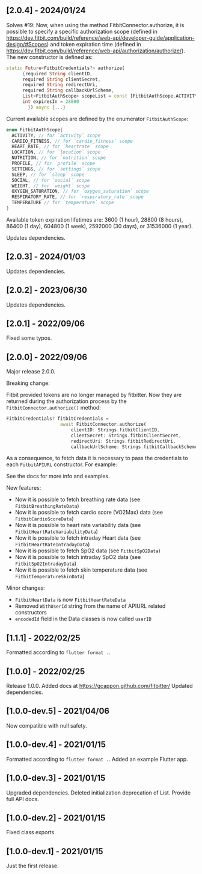## [2.0.4] - 2024/01/24

Solves #19: Now, when using the method FitbitConnector.authorize, it is possible to specify a specific authorization scope (defined in https://dev.fitbit.com/build/reference/web-api/developer-guide/application-design/#Scopes) and token expiration time (defined in https://dev.fitbit.com/build/reference/web-api/authorization/authorize/).
The new constructor is defined as:
```dart
static Future<FitbitCredentials?> authorize(
      {required String clientID,
      required String clientSecret,
      required String redirectUri,
      required String callbackUrlScheme,
      List<FitbitAuthScope> scopeList = const [FitbitAuthScope.ACTIVITY, FitbitAuthScope.CARDIO_FITNESS, FitbitAuthScope.HEART_RATE, FitbitAuthScope.LOCATION, FitbitAuthScope.NUTRITION, FitbitAuthScope.OXYGEN_SATURATION, FitbitAuthScope.PROFILE, FitbitAuthScope.RESPIRATORY_RATE, FitbitAuthScope.SETTINGS, FitbitAuthScope.SLEEP, FitbitAuthScope.SOCIAL, FitbitAuthScope.TEMPERATURE],
      int expiresIn = 28800  
        }) async {...}
```

Current available scopes are defined by the enumerator `FitbitAuthScope`:
```dart
enum FitbitAuthScope{
  ACTIVITY, // for `activity` scope
  CARDIO_FITNESS, // for `cardio_fitness` scope
  HEART_RATE, // for `heartrate` scope
  LOCATION, // for `location` scope
  NUTRITION, // for `nutrition` scope
  PROFILE, // for `profile` scope
  SETTINGS, // for `settings` scope
  SLEEP, // for `sleep` scope
  SOCIAL, // for `social` scope
  WEIGHT, // for `weight` scope
  OXYGEN_SATURATION, // for `oxygen_saturation` scope
  RESPIRATORY_RATE, // for `respiratory_rate` scope
  TEMPERATURE // for `temperature` scope
}
```

Available token expiration lifetimes are: 3600 (1 hour), 28800 (8 hours), 86400 (1 day), 604800 (1 week), 2592000 (30 days), or 31536000 (1 year).

Updates dependencies. 

## [2.0.3] - 2024/01/03

Updates dependencies. 

## [2.0.2] - 2023/06/30

Updates dependencies. 

## [2.0.1] - 2022/09/06

Fixed some typos.

## [2.0.0] - 2022/09/06

Major release 2.0.0. 

Breaking change:

Fitbit provided tokens are no longer managed by fitbitter. Now they are returned during the authorization process by the `FitbitConnector.authorize()` method: 
```dart
FitbitCredentials? fitbitCredentials =
                    await FitbitConnector.authorize(
                        clientID: Strings.fitbitClientID,
                        clientSecret: Strings.fitbitClientSecret,
                        redirectUri: Strings.fitbitRedirectUri,
                        callbackUrlScheme: Strings.fitbitCallbackScheme);
```
As a consequence, to fetch data it is necessary to pass the credentials to each `FitbitAPIURL` constructor. For example:

See the docs for more info and examples.

New features:
- Now it is possible to fetch breathing rate data (see `FitbitBreathingRateData`)
- Now it is possible to fetch cardio score (VO2Max) data (see `FitbitCardioScoreData`)
- Now it is possible to heart rate variability data (see `FitbitHeartRateVariabilityData`)
- Now it is possible to fetch intraday Heart data (see `FitbitHeartRateIntradayData`)
- Now it is possible to fetch SpO2 data (see `FitbitSpO2Data`)
- Now it is possible to fetch intraday SpO2 data (see `FitbitSpO2IntradayData`)
- Now it is possible to fetch skin temperature data (see `FitbitTemperatureSkinData`)

Minor changes:
- `FitbitHeartData` is now `FitbitHeartRateData`
- Removed `WithUserId` string from the name of APIURL related constructors
- `encodedId` field in the Data classes is now called `userID`

## [1.1.1] - 2022/02/25

Formatted according to `flutter format .`.

## [1.0.0] - 2022/02/25

Release 1.0.0. 
Added docs at https://gcappon.github.com/fitbitter/
Updated dependencies. 

## [1.0.0-dev.5] - 2021/04/06

Now compatible with null safety.

## [1.0.0-dev.4] - 2021/01/15

Formatted according to `flutter format .`.
Added an example Flutter app.

## [1.0.0-dev.3] - 2021/01/15

Upgraded dependencies.
Deleted initialization deprecation of List.
Provide full API docs.

## [1.0.0-dev.2] - 2021/01/15

Fixed class exports.

## [1.0.0-dev.1] - 2021/01/15

Just the first release.
